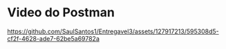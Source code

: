 # Video do Postman

https://github.com/SaulSantos1/Entregavel3/assets/127917213/595308d5-cf2f-4628-ade7-62be5a69782a

